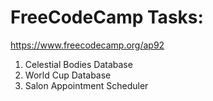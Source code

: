 # FreeCodeCamp Tasks:
https://www.freecodecamp.org/ap92
1. Celestial Bodies Database
2. World Cup Database
3. Salon Appointment Scheduler
